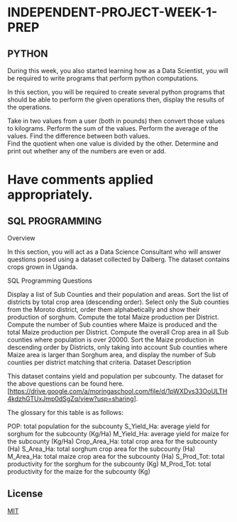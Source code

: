 # INDEPENDENT-PROJECT-WEEK-1-PREP
## PYTHON
During this week, you also started learning how as a Data Scientist, you will be required to write programs that perform python computations.

In this section, you will be required to create several python programs that should be able to perform the given operations then, display the results of the operations.

Take in two values from a user (both in pounds) then convert those values to kilograms.
Perform the sum of the values.
Perform the average of the values.
Find the difference between both values.  
Find the quotient when one value is divided by the other.
Determine and print out whether any of the numbers are even or add.
# Have comments applied appropriately.

## SQL PROGRAMMING

Overview

In this section, you will act as a Data Science Consultant who will answer questions posed using a dataset collected by Dalberg. The dataset contains crops grown in Uganda.

SQL Programming Questions

Display a list of Sub Counties and their population and areas.
Sort the list of districts by total crop area (descending order).
Select only the Sub counties from the Moroto district, order them alphabetically and show their production of sorghum.
Compute the total Maize production per District.
Compute the number of Sub counties where Maize is produced and the total Maize production per District.
Compute the overall Crop area in all Sub counties where population is over 20000.
Sort the Maize production in descending order by Districts, only taking into account Sub counties where Maize area is larger than Sorghum area, and display the number of Sub counties per district matching that criteria.
Dataset Description

This dataset contains yield and population per subcounty.  The dataset for the above questions can be found here. [https://drive.google.com/a/moringaschool.com/file/d/1pWXDvs33OoULTH4kdzhGTUxJmp0dSgZq/view?usp=sharing]. 

The glossary for this table is as follows:

POP: total population for the subcounty
S_Yield_Ha: average yield for sorghum for the subcounty (Kg/Ha)
M_Yield_Ha: average yield for maize for the subcounty (Kg/Ha)
Crop_Area_Ha: total crop area for the subcounty (Ha)
S_Area_Ha: total sorghum crop area for the subcounty (Ha)
M_Area_Ha: total maize crop area for the subcounty (Ha)
S_Prod_Tot: total productivity for the sorghum for the subcounty (Kg)
M_Prod_Tot: total productivity for the maize for the subcounty (Kg)
## License
[MIT](https://choosealicense.com/licenses/mit/)
